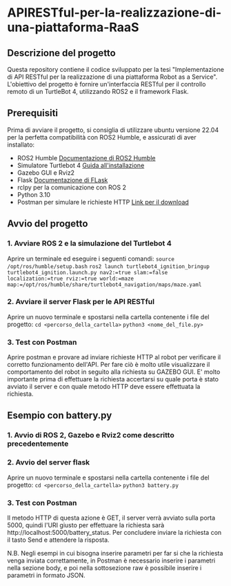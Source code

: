 # APIRESTful-per-la-realizzazione-di-una-piattaforma-RaaS
## Descrizione del progetto
Questa repository contiene il codice sviluppato per la tesi "Implementazione di API RESTful per la realizzazione di una piattaforma Robot as a Service". 
L'obiettivo del progetto è fornire un'interfaccia RESTful per il controllo remoto di un TurtleBot 4, utilizzando ROS2 e il framework Flask.

## Prerequisiti
Prima di avviare il progetto, si consiglia di utilizzare ubuntu versione 22.04 per la perfetta compatibilità con ROS2 Humble, e assicurati di aver installato:
- ROS2 Humble [Documentazione di ROS2 Humble](https://docs.ros.org/en/humble/index.html)
- Simulatore Turtlebot 4 [Guida all'installazione](https://turtlebot.github.io/turtlebot4-user-manual/software/turtlebot4_simulator.html)
- Gazebo GUI e Rviz2
- Flask [Documentazione di FLask](https://flask.palletsprojects.com/en/stable/)
- rclpy per la comunicazione con ROS 2
- Python 3.10
- Postman per simulare le richieste HTTP [Link per il download](https://www.postman.com/downloads/)

## Avvio del progetto
### 1. Avviare ROS 2 e la simulazione del Turtlebot 4
Aprire un terminale ed eseguire i seguenti comandi:
`source /opt/ros/humble/setup.bash`
`ros2 launch turtlebot4_ignition_bringup turtlebot4_ignition.launch.py nav2:=true slam:=false localization:=true rviz:=true world:=maze map:=/opt/ros/humble/share/turtlebot4_navigation/maps/maze.yaml`

### 2. Avviare il server Flask per le API RESTful
Aprire un nuovo terminale e spostarsi nella cartella contenente i file del progetto:
`cd <percorso_della_cartella>`
`python3 <nome_del_file.py>`

### 3. Test con Postman
Aprire postman e provare ad inviare richieste HTTP al robot per verificare il corretto funzionamento dell'API. Per fare ciò è molto utile visualizzare il comportamento del robot in seguito alla richiesta su GAZEBO GUI. E' molto importante prima di effettuare la richiesta accertarsi su quale porta è stato avviato il server e con quale metodo HTTP deve essere effettuata la richiesta. 

## Esempio con battery.py
### 1. Avvio di ROS 2, Gazebo e Rviz2 come descritto precedentemente
### 2. Avvio del server flask
Aprire un nuovo terminale e spostarsi nella cartella contenente i file del progetto:
`cd <percorso_della_cartella>`
`python3 battery.py`
### 3. Test con Postman
Il metodo HTTP di questa azione è GET, il server verrà avviato sulla porta 5000, quindi l'URI giusto per effettuare la richiesta sarà http://localhost:5000/battery_status. Per concludere inviare la richiesta con il tasto Send e attendere la risposta.

N.B. Negli esempi in cui bisogna inserire parametri per far si che la richiesta venga inviata correttamente, in Postman è necessario inserire i parametri nella sezione body, e poi nella sottosezione raw è possibile inserire i parametri in formato JSON.

